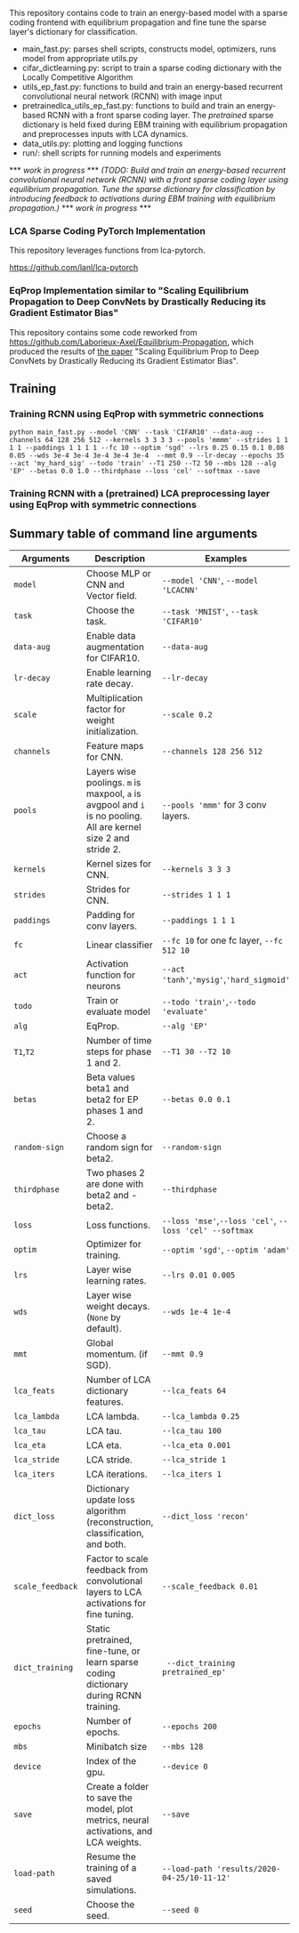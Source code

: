 
This repository contains code to train an energy-based model with a sparse coding frontend with equilibrium propagation and fine tune the sparse layer's dictionary for classification.

- main_fast.py: parses shell scripts, constructs model, optimizers, runs model from appropriate utils.py
- cifar_dictlearning.py: script to train a sparse coding dictionary with the Locally Competitive Algorithm 
- utils_ep_fast.py: functions to build and train an energy-based recurrent convolutional neural network (RCNN) with image input
- pretrainedlca_utils_ep_fast.py: functions to build and train an energy-based RCNN with a front sparse coding layer. The *pretrained* sparse dictionary is held fixed during EBM training with equilibrium propagation and preprocesses inputs with LCA dynamics.
- data_utils.py: plotting and logging functions
- run/: shell scripts for running models and experiments


*** *work in progress* *** *(TODO: Build and train an energy-based recurrent convolutional neural network (RCNN) with a front sparse coding layer using equilibrium propagation. *Tune* the sparse dictionary for classification by introducing feedback to activations during EBM training with equilibrium propagation.)* *** *work in progress* *** 

### LCA Sparse Coding PyTorch Implementation
This repository leverages functions from lca-pytorch.

https://github.com/lanl/lca-pytorch

### EqProp Implementation similar to "Scaling Equilibrium Propagation to Deep ConvNets by Drastically Reducing its Gradient Estimator Bias"

This repository contains some code reworked from https://github.com/Laborieux-Axel/Equilibrium-Propagation, which produced the results of [the paper](https://arxiv.org/abs/2006.03824) "Scaling Equilibrium Prop to Deep ConvNets by Drastically Reducing its Gradient Estimator Bias". 

## Training

### Training RCNN using EqProp with symmetric connections
    python main_fast.py --model 'CNN' --task 'CIFAR10' --data-aug --channels 64 128 256 512 --kernels 3 3 3 3 --pools 'mmmm' --strides 1 1 1 1 --paddings 1 1 1 1 --fc 10 --optim 'sgd' --lrs 0.25 0.15 0.1 0.08 0.05 --wds 3e-4 3e-4 3e-4 3e-4 3e-4  --mmt 0.9 --lr-decay --epochs 35 --act 'my_hard_sig' --todo 'train' --T1 250 --T2 50 --mbs 128 --alg 'EP' --betas 0.0 1.0 --thirdphase --loss 'cel' --softmax --save

### Training RCNN with a (pretrained) LCA preprocessing layer using EqProp with symmetric connections



## Summary table of command line arguments  

|Arguments|Description|Examples|
|-------|------|------|
|`model`|Choose MLP or CNN and Vector field.|`--model 'CNN'`, `--model 'LCACNN'`|
|`task`|Choose the task.|`--task 'MNIST'`, `--task 'CIFAR10'`|
|`data-aug`|Enable data augmentation for CIFAR10.|`--data-aug`|
|`lr-decay`|Enable learning rate decay.|`--lr-decay`|
|`scale`|Multiplication factor for weight initialization.|`--scale 0.2`|
|`channels`|Feature maps for CNN.|`--channels 128 256 512`|
|`pools`|Layers wise poolings. `m` is maxpool, `a` is avgpool and `i` is no pooling. All are kernel size 2 and stride 2.|`--pools 'mmm'` for 3 conv layers.|
|`kernels`|Kernel sizes for CNN.|`--kernels 3 3 3`|
|`strides`|Strides for CNN.|`--strides 1 1 1`|
|`paddings`|Padding for conv layers.|`--paddings 1 1 1`|
|`fc`|Linear classifier|`--fc 10` for one fc layer, `--fc 512 10`|
|`act`|Activation function for neurons|`--act 'tanh'`,`'mysig'`,`'hard_sigmoid'`|
|`todo`|Train or evaluate model|`--todo 'train'`,`--todo 'evaluate'`|
|`alg`|EqProp.|`--alg 'EP'`|
|`T1`,`T2`|Number of time steps for phase 1 and 2.|`--T1 30 --T2 10`|
|`betas`|Beta values beta1 and beta2 for EP phases 1 and 2.|`--betas 0.0 0.1`|
|`random-sign`|Choose a random sign for beta2.|`--random-sign`|
|`thirdphase`|Two phases 2 are done with beta2 and -beta2.|`--thirdphase`|
|`loss`|Loss functions.|`--loss 'mse'`,`--loss 'cel'`, `--loss 'cel' --softmax`|
|`optim`|Optimizer for training.|`--optim 'sgd'`, `--optim 'adam'`|
|`lrs`|Layer wise learning rates.|`--lrs 0.01 0.005`|
|`wds`|Layer wise weight decays. (`None` by default).|`--wds 1e-4 1e-4`|
|`mmt`|Global momentum. (if SGD).|`--mmt 0.9`|
|`lca_feats`|Number of LCA dictionary features.|`--lca_feats 64`|
|`lca_lambda`|LCA lambda.|`--lca_lambda 0.25`|
|`lca_tau`|LCA tau.|`--lca_tau 100`|
|`lca_eta`|LCA eta.|`--lca_eta 0.001`|
|`lca_stride`|LCA stride.|`--lca_stride 1`|
|`lca_iters`|LCA iterations.|`--lca_iters 1`|
|`dict_loss`|Dictionary update loss algorithm (reconstruction, classification, and both.|`--dict_loss 'recon'`|
|`scale_feedback`|Factor to scale feedback from convolutional layers to LCA activations for fine tuning.|`--scale_feedback 0.01`|
|`dict_training`|Static pretrained, fine-tune, or learn sparse coding dictionary during RCNN training. |` --dict_training pretrained_ep'`|
|`epochs`|Number of epochs.|`--epochs 200`|
|`mbs`|Minibatch size|`--mbs 128`|
|`device`|Index of the gpu.|`--device 0`|
|`save`|Create a folder to save the model, plot metrics, neural activations, and LCA weights.|`--save`|
|`load-path`|Resume the training of a saved simulations.|`--load-path 'results/2020-04-25/10-11-12'`|
|`seed`|Choose the seed.|`--seed 0`|
